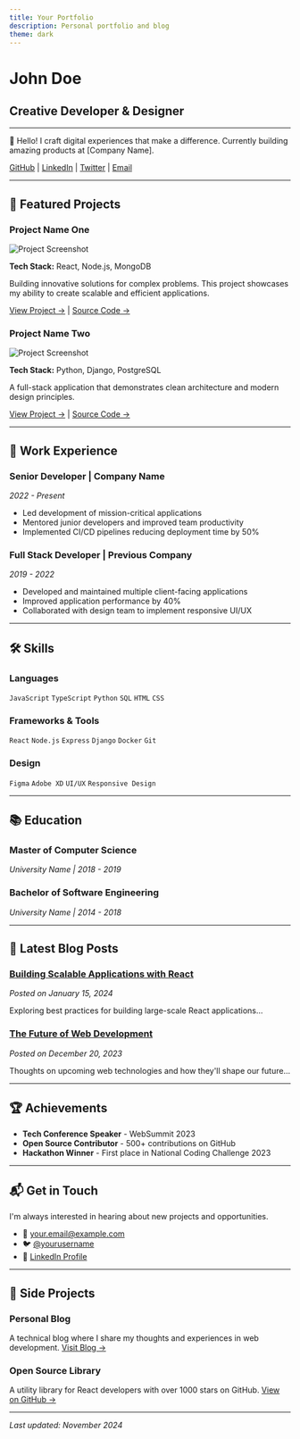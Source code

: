```yaml
---
title: Your Portfolio
description: Personal portfolio and blog
theme: dark
---
```


# John Doe
## Creative Developer & Designer

---

👋 Hello! I craft digital experiences that make a difference. Currently building amazing products at [Company Name].

[GitHub](https://github.com/yourusername) | [LinkedIn](https://linkedin.com/in/yourusername) | [Twitter](https://twitter.com/yourusername) | [Email](mailto:your.email@example.com)

---

## 🚀 Featured Projects

### Project Name One
![Project Screenshot](/images/project1.png)

**Tech Stack:** React, Node.js, MongoDB

Building innovative solutions for complex problems. This project showcases my ability to create scalable and efficient applications.

[View Project →](https://project1.com) | [Source Code →](https://github.com/yourusername/project1)

### Project Name Two
![Project Screenshot](/images/project2.png)

**Tech Stack:** Python, Django, PostgreSQL

A full-stack application that demonstrates clean architecture and modern design principles.

[View Project →](https://project2.com) | [Source Code →](https://github.com/yourusername/project2)

---

## 💼 Work Experience

### Senior Developer | Company Name
*2022 - Present*

- Led development of mission-critical applications
- Mentored junior developers and improved team productivity
- Implemented CI/CD pipelines reducing deployment time by 50%

### Full Stack Developer | Previous Company
*2019 - 2022*

- Developed and maintained multiple client-facing applications
- Improved application performance by 40%
- Collaborated with design team to implement responsive UI/UX

---

## 🛠 Skills

### Languages
`JavaScript` `TypeScript` `Python` `SQL` `HTML` `CSS`

### Frameworks & Tools
`React` `Node.js` `Express` `Django` `Docker` `Git`

### Design
`Figma` `Adobe XD` `UI/UX` `Responsive Design`

---

## 📚 Education

### Master of Computer Science
*University Name | 2018 - 2019*

### Bachelor of Software Engineering
*University Name | 2014 - 2018*

---

## 📝 Latest Blog Posts

### [Building Scalable Applications with React](/blog/scalable-react-apps)
*Posted on January 15, 2024*

Exploring best practices for building large-scale React applications...

### [The Future of Web Development](/blog/future-of-web-dev)
*Posted on December 20, 2023*

Thoughts on upcoming web technologies and how they'll shape our future...

---

## 🏆 Achievements

- **Tech Conference Speaker** - WebSummit 2023
- **Open Source Contributor** - 500+ contributions on GitHub
- **Hackathon Winner** - First place in National Coding Challenge 2023

---

## 📬 Get in Touch

I'm always interested in hearing about new projects and opportunities.

- 📧 [your.email@example.com](mailto:your.email@example.com)
- 🐦 [@yourusername](https://twitter.com/yourusername)
- 💼 [LinkedIn Profile](https://linkedin.com/in/yourusername)

---

## 🎨 Side Projects

### Personal Blog
A technical blog where I share my thoughts and experiences in web development.
[Visit Blog →](https://yourblog.com)

### Open Source Library
A utility library for React developers with over 1000 stars on GitHub.
[View on GitHub →](https://github.com/yourusername/library)

---

*Last updated: November 2024*

